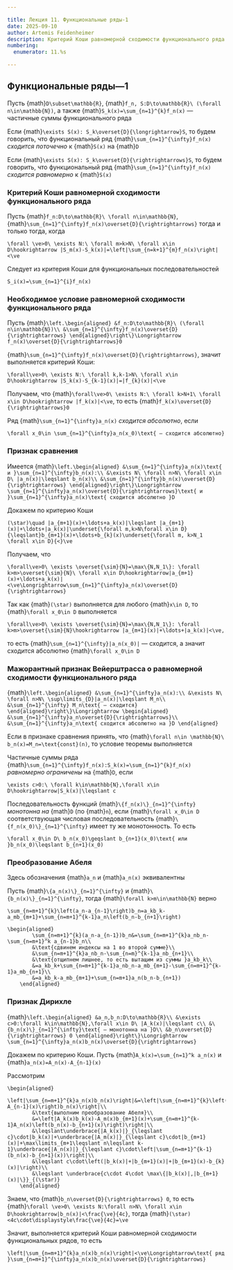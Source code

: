 ```yaml
---

title: Лекция 11. Функциональные ряды-1
date: 2025-09-10
author: Artemis Feidenheimer
description: Критерий Коши равномерной сходимости функционального ряда. Необходимое условие равномерной сходимости функционального ряда. Признак сравнения. Мажорантный признак Вейерштрасса о равномерной сходимости функционального ряда. Преобразование Абеля. Признак Дирихле
numbering:
  enumerator: 11.%s

---
```


## Функциональные ряды—1

Пусть {math}`D\subset\mathbb{R}`, {math}`f_n, S:D\to\mathbb{R}\ (\forall n\in\mathbb{N})`, а также {math}`S_k(x)=\sum_{n=1}^{k}f_n(x)` — частичные суммы функционального ряда

Если {math}`\exists S(x): S_k\overset{D}{\longrightarrow}S`, то будем говорить, что функциональный ряд {math}`\sum_{n=1}^{\infty}f_n(x)` *сходится поточечно* к {math}`S(x)` на {math}`D`

Если {math}`\exists S(x): S_k\overset{D}{\rightrightarrows}S`, то будем говорить, что функциональный ряд {math}`\sum_{n=1}^{\infty}f_n(x)` *сходится равномерно* к {math}`S(x)`

### Критерий Коши равномерной сходимости функционального ряда

Пусть {math}`f_n:D\to\mathbb{R}\ \forall n\in\mathbb{N}`, {math}`\sum_{n=1}^{\infty}f_n(x)\overset{D}{\rightrightarrows}` тогда и только тогда, когда

```{math}
\forall \ve>0\ \exists N:\ \forall m>k>N\ \forall x\in D\hookrightarrow |S_m(x)-S_k(x)|=\left|\sum_{n=k+1}^{m}f_n(x)\right|<\ve
```

Следует из критерия Коши для функциональных последовательностей

```{math}
S_i(x)=\sum_{n=1}^{i}f_n(x)
```

### Необходимое условие равномерной сходимости функционального ряда

Пусть {math}`\left.\begin{aligned}
   &f_n:D\to\mathbb{R}\ (\forall n\in\mathbb{N})\\
   &\sum_{n=1}^{\infty}f_n(x)\overset{D}{\rightrightarrows}
\end{aligned}\right\}\Longrightarrow f_n(x)\overset{D}{\rightrightarrows}0`

{math}`\sum_{n=1}^{\infty}f_n(x)\overset{D}{\rightrightarrows}`, значит выполняется критерий Коши:

```{math}
\forall\ve>0\ \exists N:\ \forall k,k-1>N\ \forall x\in D\hookrightarrow |S_k(x)-S_{k-1}(x)|=|f_{k}(x)|<\ve
```

Получаем, что {math}`\forall\ve>0\ \exists N:\ \forall k>N+1\ \forall x\in D\hookrightarrow |f_k(x)|<\ve`, то есть {math}`f_k(x)\overset{D}{\rightrightarrows}0`

Ряд {math}`\sum_{n=1}^{\infty}a_n(x)` *сходится абсолютно*, если

```{math}
\forall x_0\in \sum_{n=1}^{\infty}a_n(x_0)\text{ — сходится абсолютно}
```

### Признак сравнения

Имеется {math}`\left.\begin{aligned}
    &\sum_{n=1}^{\infty}a_n(x)\text{ и }\sum_{n=1}^{\infty}b_n(x):\\
    &\exists N\ \forall n>N\ \forall x\in D\ |a_n(x)|\leqslant b_n(x)\\
    &\sum_{n=1}^{\infty}b_n(x)\overset{D}{\rightrightarrows}
\end{aligned}\right\}\Longrightarrow \sum_{n=1}^{\infty}a_n(x)\overset{D}{\rightrightarrows}\text{ и }\sum_{n=1}^{\infty}a_n(x)\text{ сходится абсолютно }D`

Докажем по критерию Коши

```{math}
(\star)\quad |a_{m+1}(x)+\ldots+a_k(x)|\leqslant |a_{m+1}(x)|+\ldots+|a_k(x)|\underset{\forall m,k>N\forall x\in D}{\leqslant}b_{m+1}(x)+\ldots+b_{k}(x)\underset{\forall m, k>N_1 \forall x\in D}{<}\ve
```

Получаем, что

```{math}
\forall\ve>0\ \exists \overset{\sim}{N}=\max\{N,N_1\}: \forall k>m>\overset{\sim}{N}\ \forall x\in D\hookrightarrow|a_{m+1}(x)+\ldots+a_k(x)|<\ve\Longrightarrow\sum_{n=1}^{\infty}a_n(x)\overset{D}{\rightrightarrows}
```

Так как {math}`(\star)` выполняется для любого {math}`x\in D`, то {math}`\forall x_0\in D` выполняется

```{math}
\forall\ve>0\ \exists \overset{\sim}{N}=\max\{N,N_1\}: \forall k>m>\overset{\sim}{N}\hookrightarrow |a_{m+1}(x)|+\ldots+|a_k(x)|<\ve,
```

то есть {math}`\sum_{n=1}^{\infty}|a_n(x_0)|` — сходится, а значит сходится абсолютно {math}`\forall x_0\in D`

### Мажорантный признак Вейерштрасса о равномерной сходимости функционального ряда

{math}`\left.\begin{aligned}
    &\sum_{n=1}^{\infty}a_n(x):\\
    &\exists N\ \forall n>N\ \sup\limits_{D}|a_n(x)|\leqslant M_n\\
    &\sum_{n=1}^{\infty} M_n\text{ — сходится}
\end{aligned}\right\}\Longrightarrow \begin{aligned}
    &\sum_{n=1}^{\infty}a_n\overset{D}{\rightrightarrows}\\
    &\sum_{n=1}^{\infty}a_n\text{ сходится абсолютно на }D
\end{aligned}`

Если в признаке сравнения принять, что {math}`\forall n\in \mathbb{N}\ b_n(x)=M_n=\text{const}(n)`, то условие теоремы выполняется

Частичные суммы ряда {math}`\sum_{n=1}^{\infty}f_n(x):S_k(x)=\sum_{n=1}^{k}f_n(x)` *равномерно ограничены* на {math}`D`, если

```{math}
\exists c>0:\ \forall k\in\mathbb{N},\forall x\in D\hookrightarrow|S_k(x)|\leqslant c
```

Последовательность функций {math}`\{f_n(x)\}_{n=1}^{\infty}` *монотонна на* {math}`D` (по {math}`n`), если {math}`\forall x_0\in D` соответствующая числовая последовательность {math}`\{f_n(x_0)\}_{n=1}^{\infty}` имеет ту же монотонность. То есть

```{math}
\forall x_0\in D\ b_n(x_0)\geqslant b_{n+1}(x_0)\text{ или }b_n(x_0)\leqslant b_{n+1}(x_0)
```

### Преобразование Абеля

Здесь обозначения {math}`a_n` и {math}`a_n(x)` эквивалентны

Пусть {math}`\{a_n(x)\}_{n=1}^{\infty}` и {math}`\{b_n(x)\}_{n=1}^{\infty}`, тогда {math}`\forall k>m\in\mathbb{N}` верно

```{math}
\sum_{n=m+1}^{k}\left(a_n-a_{n-1}\right)b_n=a_kb_k-a_mb_{m+1}+\sum_{n=m+1}^{k-1}a_n\left(b_n-b_{n+1}\right)
```

```{math}
\begin{aligned}
        \sum_{n=m+1}^{k}(a_n-a_{n-1})b_n&=\sum_{n=m+1}^{k}a_nb_n-\sum_{n=m+1}^k a_{n-1}b_n\\
        &\text{сдвинем индексы на 1 во второй сумме}\\
        &\sum_{n=m+1}^{k}a_nb_n-\sum_{n=m}^{k-1}a_nb_{n+1}\\
        &\text{отщипнем лишнее, то есть вытащим из суммы }a_kb_k\\
        &=a_kb_k+\sum_{n=m+1}^{k-1}a_nb_n-a_mb_{m+1}-\sum_{n=m+1}^{k-1}a_mb_{n+1}\\
        &=a_kb_k-a_mb_{m+1}+\sum_{n=m+1}a_n(b_n-b_{n+1})
    \end{aligned}
```

### Признак Дирихле

{math}`\left.\begin{aligned}
    &a_n,b_n:D\to\mathbb{R}\\
    &\exists c>0:\forall k\in\mathbb{N},\forall x\in D\ |A_k(x)|\leqslant c\\
    &\{b_n(x)\}_{n=1}^{\infty}\text{ — монотонна на }D\\
    &b_n\overset{D}{\rightrightarrows} 0
\end{aligned}\right\}\Longrightarrow \sum_{n=1}^{\infty}a_n(x)b_n(x)\overset{D}{\rightrightarrows}`

Докажем по критерию Коши. Пусть {math}`A_k(x)=\sum_{n=1}^k a_n(x)` и {math}`a_n(x)=A_n(x)-A_{n-1}(x)`

Рассмотрим

```{math}
\begin{aligned}
        \left|\sum_{n=m+1}^{k}a_n(x)b_n(x)\right|&=\left|\sum_{n=m+1}^{k}\left(A_n(x)-A_{n-1}(x)\right)b_n(x)\right|\\
        &\text{выполним преобразование Абеля}\\
        &=\left|A_k(x)b_k(x)-A_m(x)b_{m+1}(x)+\sum_{n=m+1}^{k-1}A_n(x)\left(b_n(x)-b_{n+1}(x)\right)\right|\\
        &\leqslant\underbrace{|A_k(x)|}_{\leqslant c}\cdot|b_k(x)|+\underbrace{|A_m(x)|}_{\leqslant c}\cdot|b_{m+1}(x)|+\max\limits_{m+1\leqslant n\leqslant k-1}\underbrace{|A_n(x)|}_{\leqslant c}\cdot\left|\sum_{n=m+1}^{k-1}(b_n(x)-b_{n+1}(x))\right|\\
        &\leqslant c\cdot\left(|b_k(x)|+|b_{m+1}(x)|+|b_{m+1}(x)-b_{k}(x)|\right)\\
        &\leqslant \underbrace{c\cdot 4\cdot \max\{|b_k(x)|,|b_{m+1}(x)|\}}_{(\star)}
    \end{aligned}
```

Знаем, что {math}`b_n\overset{D}{\rightrightarrows} 0`, то есть {math}`\forall \ve>0\ \exists N:\forall n>N\ \forall x\in D\hookrightarrow|b_n(x)|<\frac{\ve}{4c}`, тогда {math}`(\star)<4c\cdot\displaystyle\frac{\ve}{4c}=\ve`

Значит, выполняется критерий Коши равномерной сходимости функциональных рядов, то есть

```{math}
\left|\sum_{n=m+1}^{k}a_n(x)b_n(x)\right|<\ve\Longrightarrow\text{ ряд }\sum_{n=m+1}^{\infty}a_n(x)b_n(x)\overset{D}{\rightrightarrows}
```